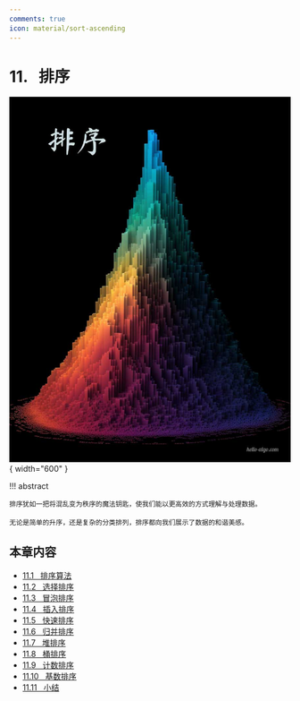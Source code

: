 ```yaml
---
comments: true
icon: material/sort-ascending
---
```


# 11. &nbsp; 排序

<div class="center-table" markdown>

![排序](../assets/covers/chapter_sorting.jpg){ width="600" }

</div>

!!! abstract

    排序犹如一把将混乱变为秩序的魔法钥匙，使我们能以更高效的方式理解与处理数据。

    无论是简单的升序，还是复杂的分类排列，排序都向我们展示了数据的和谐美感。

## 本章内容

- [11.1 &nbsp; 排序算法](https://www.hello-algo.com/chapter_sorting/sorting_algorithm/)
- [11.2 &nbsp; 选择排序](https://www.hello-algo.com/chapter_sorting/selection_sort/)
- [11.3 &nbsp; 冒泡排序](https://www.hello-algo.com/chapter_sorting/bubble_sort/)
- [11.4 &nbsp; 插入排序](https://www.hello-algo.com/chapter_sorting/insertion_sort/)
- [11.5 &nbsp; 快速排序](https://www.hello-algo.com/chapter_sorting/quick_sort/)
- [11.6 &nbsp; 归并排序](https://www.hello-algo.com/chapter_sorting/merge_sort/)
- [11.7 &nbsp; 堆排序](https://www.hello-algo.com/chapter_sorting/heap_sort/)
- [11.8 &nbsp; 桶排序](https://www.hello-algo.com/chapter_sorting/bucket_sort/)
- [11.9 &nbsp; 计数排序](https://www.hello-algo.com/chapter_sorting/counting_sort/)
- [11.10 &nbsp; 基数排序](https://www.hello-algo.com/chapter_sorting/radix_sort/)
- [11.11 &nbsp; 小结](https://www.hello-algo.com/chapter_sorting/summary/)
